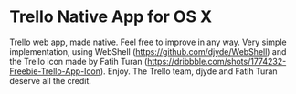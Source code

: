 # Trello Native App for OS X

Trello web app, made native. Feel free to improve in any way. Very simple implementation, using WebShell (https://github.com/djyde/WebShell) and the Trello icon made by Fatih Turan (https://dribbble.com/shots/1774232-Freebie-Trello-App-Icon). Enjoy. The Trello team, djyde and Fatih Turan deserve all the credit.
